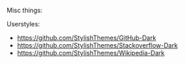 Misc things:

Userstyles:
* https://github.com/StylishThemes/GitHub-Dark
* https://github.com/StylishThemes/Stackoverflow-Dark
* https://github.com/StylishThemes/Wikipedia-Dark
